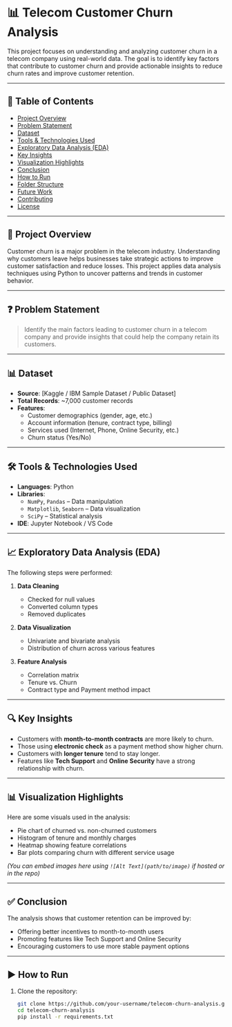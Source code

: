 # 📊 Telecom Customer Churn Analysis

This project focuses on understanding and analyzing customer churn in a telecom company using real-world data. The goal is to identify key factors that contribute to customer churn and provide actionable insights to reduce churn rates and improve customer retention.

---

## 📁 Table of Contents

- [Project Overview](#project-overview)
- [Problem Statement](#problem-statement)
- [Dataset](#dataset)
- [Tools & Technologies Used](#tools--technologies-used)
- [Exploratory Data Analysis (EDA)](#exploratory-data-analysis-eda)
- [Key Insights](#key-insights)
- [Visualization Highlights](#visualization-highlights)
- [Conclusion](#conclusion)
- [How to Run](#how-to-run)
- [Folder Structure](#folder-structure)
- [Future Work](#future-work)
- [Contributing](#contributing)
- [License](#license)

---

## 📌 Project Overview

Customer churn is a major problem in the telecom industry. Understanding why customers leave helps businesses take strategic actions to improve customer satisfaction and reduce losses. This project applies data analysis techniques using Python to uncover patterns and trends in customer behavior.

---

## ❓ Problem Statement

> Identify the main factors leading to customer churn in a telecom company and provide insights that could help the company retain its customers.

---

## 📊 Dataset

- **Source**: [Kaggle / IBM Sample Dataset / Public Dataset]
- **Total Records**: ~7,000 customer records
- **Features**:
  - Customer demographics (gender, age, etc.)
  - Account information (tenure, contract type, billing)
  - Services used (Internet, Phone, Online Security, etc.)
  - Churn status (Yes/No)

---

## 🛠️ Tools & Technologies Used

- **Languages**: Python
- **Libraries**:
  - `NumPy`, `Pandas` – Data manipulation
  - `Matplotlib`, `Seaborn` – Data visualization
  - `SciPy` – Statistical analysis
- **IDE**: Jupyter Notebook / VS Code

---

## 📈 Exploratory Data Analysis (EDA)

The following steps were performed:

1. **Data Cleaning**
   - Checked for null values
   - Converted column types
   - Removed duplicates

2. **Data Visualization**
   - Univariate and bivariate analysis
   - Distribution of churn across various features

3. **Feature Analysis**
   - Correlation matrix
   - Tenure vs. Churn
   - Contract type and Payment method impact

---

## 🔍 Key Insights

- Customers with **month-to-month contracts** are more likely to churn.
- Those using **electronic check** as a payment method show higher churn.
- Customers with **longer tenure** tend to stay longer.
- Features like **Tech Support** and **Online Security** have a strong relationship with churn.

---

## 📊 Visualization Highlights

Here are some visuals used in the analysis:

- Pie chart of churned vs. non-churned customers
- Histogram of tenure and monthly charges
- Heatmap showing feature correlations
- Bar plots comparing churn with different service usage

*(You can embed images here using `![Alt Text](path/to/image)` if hosted or in the repo)*

---

## ✅ Conclusion

The analysis shows that customer retention can be improved by:
- Offering better incentives to month-to-month users
- Promoting features like Tech Support and Online Security
- Encouraging customers to use more stable payment options

---

## ▶️ How to Run

1. Clone the repository:
   ```bash
   git clone https://github.com/your-username/telecom-churn-analysis.git
   cd telecom-churn-analysis
   pip install -r requirements.txt
 

